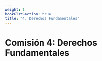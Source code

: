 ```yaml
---
weight: 1
bookFlatSection: true
title: "4. Derechos Fundamentales"
---
```


# Comisión 4: Derechos Fundamentales
